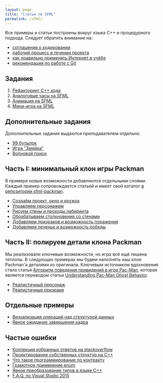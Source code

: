 ```yaml
---
layout: page
title: "Статьи по SFML"
permalink: /sfml/
---
```


Все примеры и статьи построены вокруг языка C++ и процедурного подхода. Следует обратить внимание на:

- [соглашения о кодировании](/sfml/coding_conventions.html)
- [рабочий процесс в течении проекта](/sfml/workflow-knowledge.html)
- [как правильно применять Интернет в учёбе](/sfml/how-to-use-web.html)
- [рекомендации по работе с Git](/sfml/git-workflow.html)

## Задания

 1. [Рефакторинг C++ кода](/sfml/1.1-refactor.html)
 2. [Аналоговые часы на SFML](/sfml/1.2-clocks.html)
 3. [Анимация на SFML](/sfml/1.3-animation.html)
 4. [Мини-игра на SFML](/sfml/1.4-minigames.html)

## Дополнительные задания

Дополнительные задания выдаются преподавателем отдельно.

- [99 бутылок](/sfml/cpp_99bottles.html)
- [Игра "Змейка"](/sfml/cpp_snake.html)
- [Волновой поиск](/sfml/cpp-wave-search.md)

## Часть I: минимальный клон игры Packman

В примере новые возможности добавляются отдельными слоями. Каждый пример сопровождается статьей и имеет свой каталог [в репозитории sfml-packman](https://github.com/ps-group/sfml-packman).

- [Создаём проект, окно и кружок](/packman/1.html)
- [Управляем персонажем](/packman/2.html)
- [Рисуем стены и проходы лабиринта](/packman/3.html)
- [Обрабатываем столкновения со стенами](/packman/4.html)
- [Добавляем призраков и возможность поражения](/packman/5.html)
- [Добавляем печенье и возможность победы](/packman/6.html)

## Часть II: полируем детали клона Packman

Мы реализовали ключевые возможности, но игра всё ещё лишена теплоты. В следующих примерах мы будем наполнять наш клон Packman'а деталями из оригинала. Ключевым источником вдохновения стала статья [Алгоритм поведения привидений в игре Pac-Man](https://habrahabr.ru/post/109406/), которая является переводом статьи [Understanding Pac-Man Ghost Behavior](http://gameinternals.com/post/2072558330/understanding-pac-man-ghost-behavior).

- [Реалистичный персонаж](/packman/7.html)
- [Реалистичные призраки](/packman/8.html)

## Отдельные примеры

- [Визуализация операций над структурой данных](/sfml/array-visualization.html)
- [Явное ожидание завершения кадра](/sfml/chronometer.html)

## Частые ошибки

- [Коллекция избранных ответов на stackoverflow](/sfml/stackoverflow-answers.html)
- [Проектирование собственных структур на C++](/sfml/structs-design.html)
- [Что такое программирование по контракту](/sfml/design-by-contract.html)
- [Грамотное применение enum](/sfml/mastering-enums.html)
- [Явное преобразование типов в языке C++](/sfml/explicit-cast.html)
- [F.A.Q. по Visual Studio 2015](/sfml/vs2015-faq.html)
